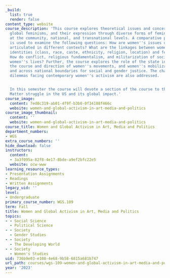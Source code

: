 ```yaml
---
_build:
  list: true
  render: false
content_type: website
course_description: 'This course explores theoretical issues and concerns underlying
  global feminisms, and their expression through diverse forms of feminist activism
  at the community, national, and transnational levels. A comparative perspective
  is used to examine the following questions: How are women''s issues understood and
  articulated in different contexts? What are the linkages between women''s multiple
  identities (class, race, caste, ethnicity, religion, location) and feminist activism?
  How do conflict, religious fundamentalism, and militarization of societies impact
  women''s lives? Further, the course explores the role of the state in influencing
  the course and direction of women''s movements, and women''s mobilization within
  and across national boundaries for social and gender justice. The challenges and
  dilemmas facing contemporary women''s activism are also addressed.


  In this semester the course will devote a section of the course to the Black Lives
  Matter struggle in the US and its global impact.'
course_image:
  content: 7ed0c319-ab01-4f9f-b3b0-0f34108f466c
  website: women-and-global-activism-in-art-media-and-politics
course_image_thumbnail:
  content: ''
  website: women-and-global-activism-in-art-media-and-politics
course_title: Women and Global Activism in Art, Media and Politics
department_numbers:
- WGS
extra_course_numbers: ''
hide_download: false
instructors:
  content:
  - 3a3f095a-82f8-4e17-8bde-a9ef2bfc22e5
  website: ocw-www
learning_resource_types:
- Presentation Assignments
- Readings
- Written Assignments
legacy_uid: ''
level:
- Undergraduate
primary_course_number: WGS.109
term: Fall
title: Women and Global Activism in Art, Media and Politics
topics:
- - Social Science
  - Political Science
- - Society
  - Gender Studies
- - Society
  - The Developing World
- - Society
  - Women's Studies
uid: 736b9e03-e108-4e68-9b58-6815a681b747
url_path: courses/wgs-109-women-and-global-activism-in-art-media-and-politics-fall-2023
year: '2023'
---
```

